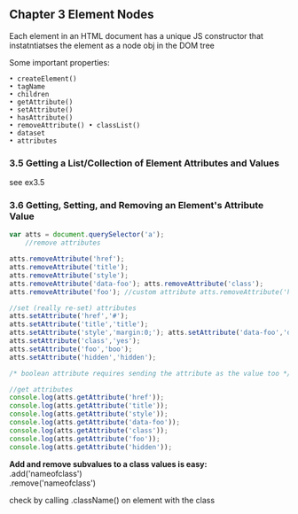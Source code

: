 ## Chapter 3 Element Nodes  

Each element in an HTML document has a unique JS constructor that instatntiatses the element as a node obj in the DOM tree  

Some important properties:  

```
• createElement()  
• tagName
• children
• getAttribute()
• setAttribute()
• hasAttribute()
• removeAttribute() • classList()
• dataset
• attributes

```

### 3.5 Getting a List/Collection of Element Attributes and Values   

see ex3.5  

### 3.6 Getting, Setting, and Removing an Element's Attribute Value  




``` javascript
var atts = document.querySelector('a');
    //remove attributes

atts.removeAttribute('href'); 
atts.removeAttribute('title'); 
atts.removeAttribute('style'); 
atts.removeAttribute('data-foo'); atts.removeAttribute('class'); 
atts.removeAttribute('foo'); //custom attribute atts.removeAttribute('hidden'); //boolean attribute

//set (really re-set) attributes
atts.setAttribute('href','#');
atts.setAttribute('title','title');
atts.setAttribute('style','margin:0;'); atts.setAttribute('data-foo','dataFoo');
atts.setAttribute('class','yes');
atts.setAttribute('foo','boo');
atts.setAttribute('hidden','hidden'); 

/* boolean attribute requires sending the attribute as the value too */

//get attributes
console.log(atts.getAttribute('href')); 
console.log(atts.getAttribute('title')); 
console.log(atts.getAttribute('style')); 
console.log(atts.getAttribute('data-foo')); 
console.log(atts.getAttribute('class')); 
console.log(atts.getAttribute('foo')); 
console.log(atts.getAttribute('hidden'));
```

**Add and remove subvalues to a class values is easy:**    
	.add('nameofclass')  
	.remove('nameofclass')    

check by calling .className() on element with the class  


